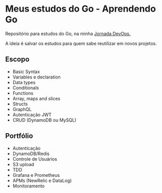 <h1>Meus estudos do Go - Aprendendo Go</h1>
<p> Repositório para estudos do Go, na minha <a href="https://blog.renkel.com.br/jornada-do-devops-apresentacao/">Jornada DevOps.</a>

A ideia é salvar os estudos para quem sabe reutilizar em novos projetos.

## Escopo
* Basic Syntax
* Variables e declaration
* Data types
* Conditionals
* Functions
* Array, maps and slices
* Structs
* GraphQL
* Autenticação JWT
* CRUD (DynamoDB ou MySQL)

## Portfólio

- Autenticação
- DynamoDB/Redis
- Controle de Usuários
- S3 upload
- TDD
- Grafana e Prometheus
- APMs (NewRelic e DataLog)
- Monitoramento
